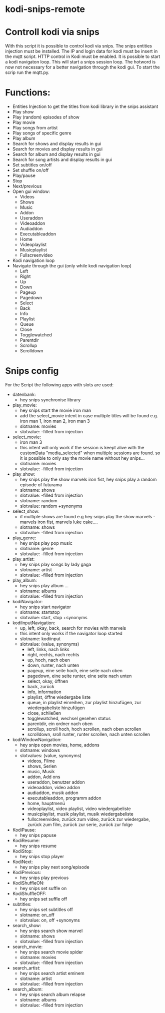 # kodi-snips-remote
# Controll kodi via snips
With this script it is possible to control kodi via snips. The snips entities injection must be installed. The IP and login data for kodi must be insert in the mqtt script. HTTP control in Kodi must be enabled. It is possible to start a kodi navigaton loop. This will start a snips session loop. The hotword is now not necessary for a better navigation through the kodi gui. To start the scrip run the mqtt.py.
# Functions:
* Entities Injection to get the titles from kodi library in the snips assistant
* Play show
* Play (random) episodes of show
* Play movie
* Play songs from artist
* Play songs of specific genre
* Play album
* Search for shows and display results in gui 
* Search for movies and display results in gui
* Search for album and display results in gui
* Search for song artists and display results in gui
* Set subtitles on/off
* Set shuffle on/off
* Play/pause
* Stop
* Next/previous
* Open gui window:
  * Videos
  * Shows
  * Music
  * Addon
  * Useraddon
  * Videoaddon
  * Audiaddon
  * Executableaddon
  * Home
  * Videoplaylist
  * Musicplaylist
  * Fullscreenvideo
* Kodi navigation loop
* Navigate through the gui (only while kodi navigation loop)
  * Left
  * Right
  * Up
  * Down
  * Pageup
  * Pagedown
  * Select
  * Back
  * Info
  * Playlist
  * Queue
  * Close
  * Togglewatched
  * Parentdir
  * Scrollup
  * Scrolldown
  
# Snips config
For the Script the following apps with slots are used:
* datenbank:
  * hey snips synchronise library
* play_movie:
  * hey snips start the movie iron man
  * add the select_movie intent in case multiple titles will be found e.g. iron man 1, iron man 2, iron man 3
  * slotname: movies
  * slotvalue:  -filled from injection
* select_movie:
  * iron man 3
  * this intent will only work if the session is keept alive with the customData "media_selected" when multiple    sessions are found. so it is possible to only say the movie name without hey snips...
  * slotname: movies
  * slotvalue:  -filled from injection
* play_show:
  * hey snips play the show marvels iron fist, hey snips play a random episode of futurama
  * slotname: shows
  * slotvalue:  -filled from injection
  * slotname: random
  * slotvalue: random +synonyms
* select_show:
  * if multiple shows are found e.g hey snips play the show marvels - marvels iron fist, marvels luke cake....
  * slotname: shows
  * slotvalue:  -filled from injection
* play_genre:
  * hey snips play pop music
  * slotname: genre
  * slotvalue:  -filled from injection
* play_artist:
  * hey snips play songs by lady gaga
  * slotname: artist
  * slotvalue:  -filled from injection
* play_album:
  * hey snips play album ...
  * slotname: albums
  * slotvalue:  -filled from injection
* kodiNavigator:
  * hey snips start navigator
  * slotname: startstop
  * slotvalue: start, stop +synonyms
* kodiInputNavigation:
  * up, left, okay, back, search for movies with marvels
  * this intent only works if the navigator loop started
  * slotname: kodiinput
  * slotvalue: (value, synonyms)
    * left, links, nach links
    * right, rechts, nach rechts
    * up, hoch, nach oben
    * down, runter, nach unten
    * pageup, eine seite hoch, eine seite nach oben
    * pagedown, eine seite runter, eine seite nach unten
    * select, okay, öffnen
    * back, zurück
    * info, information
    * playlist, öffne wiedergabe liste
    * queue, in playlist einreihen, zur playlist hinzufügen, zur wiedergabeliste hinzufügen
    * close, schließen
    * togglewatched, wechsel gesehen status
    * parentdir, ein ordner nach oben
    * scrollup, scroll hoch, hoch scrollen, nach oben scrollen
    * scrolldown, sroll runter, runter scrollen, nach unten scrollen
* kodiWindowNavigation:
  * hey snips open movies, home, addons
  * slotname: windows
  * slotvalues: (value, synonyms)
    * videos, Filme
    * shows, Serien
    * music, Musik
    * addon, Add ons
    * useraddon, benutzer addon
    * videoaddon, video addon
    * audiaddon, musik addon
    * executableaddon, programm addon
    * home, hauptmenü
    * videoplaylist, video playlist, video wiedergabeliste
    * musicplaylist, musik playlist, musik wiedergabeliste
    * fullscreenvideo, zurück zum video, zurück zur wiedergabe, zurück zum film, zurück zur serie, zurück zur folge
* KodiPause:
  * hey snips papuse
* KodiResume:
  * hey snips resume
* KodiStop:
  * hey snips stop player
* KodiNext:
  * hey snips play next song/episode
* KodiPrevious:
  * hey snips play previous
* KodiShuffleON:
  * hey snips set suffle on
* KodiShuffleOFF:
  * hey snips set suffle off
* subtitles:
  * hey snips set subtitles off
  * slotname: on_off
  * slotvalue: on, off +synonyms
* search_show:
  * hey snips search show marvel
  * slotname: shows
  * slotvalue:  -filled from injection
* search_movie:
  * hey snips search movie spider
  * slotname: movies
  * slotvalue:  -filled from injection
* search_artist:
  * hey snips search artist eminem
  * slotname: artist
  * slotvalue:  -filled from injection
* search_album:
  * hey snips search album relapse
  * slotname: albums
  * slotvalue:  -filled from injection

